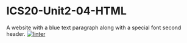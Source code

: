 # ICS20-Unit2-04-HTML
A website with a blue text paragraph along with a special font second header.
 [![linter](https://github.com/Nash-Villarta/ICS20-Unit2-04-HTML/workflows/linter/badge.svg)](https://github.com/marketplace/actions/super-linter)
